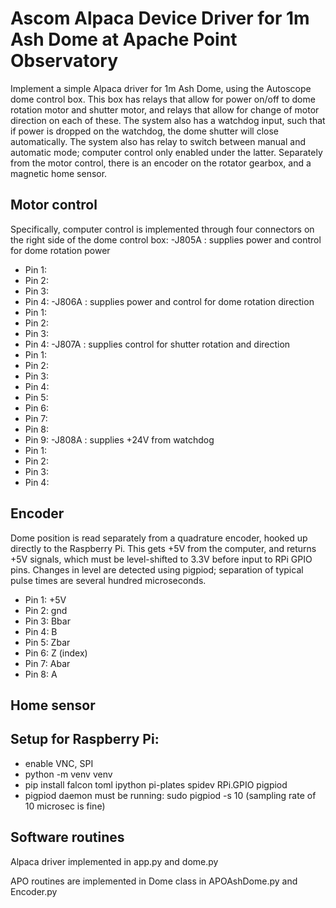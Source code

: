 # Ascom Alpaca Device Driver for 1m Ash Dome at Apache Point Observatory

Implement a simple Alpaca driver for 1m Ash Dome, using the Autoscope
dome control box. This box has relays that allow for power on/off to
dome rotation motor and shutter motor, and relays that allow for change
of motor direction on each of these. The system also has a watchdog
input, such that if power is dropped on the watchdog, the dome shutter
will close automatically. The system also has relay to switch between
manual and automatic mode; computer control only enabled under the 
latter. Separately from the motor control, there is an encoder on
the rotator gearbox, and a magnetic home sensor.

## Motor control

Specifically, computer control is implemented through four connectors
on the right side of the dome control box:
-J805A : supplies power and control for dome rotation power
 - Pin 1:
 - Pin 2:
 - Pin 3:
 - Pin 4:
-J806A : supplies power and control for dome rotation direction
 -  Pin 1:
 -  Pin 2:
 -  Pin 3:
 -  Pin 4:
-J807A : supplies control for shutter rotation and direction
 -  Pin 1:
 -  Pin 2:
 -  Pin 3:
 -  Pin 4:
 -  Pin 5:
 -  Pin 6:
 -  Pin 7:
 -  Pin 8:
 -  Pin 9:
-J808A : supplies +24V from watchdog
 -  Pin 1:
 -  Pin 2:
 -  Pin 3:
 -  Pin 4:

## Encoder

Dome position is read separately from a quadrature encoder, hooked
up directly to the Raspberry Pi. This gets +5V from the computer,
and returns +5V signals, which must be level-shifted to 3.3V before
input to RPi GPIO pins. Changes in level are detected using pigpiod;
separation of typical pulse times are several hundred microseconds.
 -  Pin 1: +5V
 -  Pin 2: gnd
 -  Pin 3: Bbar
 -  Pin 4: B
 -  Pin 5: Zbar  
 -  Pin 6: Z  (index)
 -  Pin 7: Abar
 -  Pin 8: A


## Home sensor

## Setup for Raspberry Pi:
   - enable VNC, SPI
   - python -m venv venv
   - pip install falcon toml ipython pi-plates spidev RPi.GPIO pigpiod
   - pigpiod daemon must be running:  sudo pigpiod -s 10
     (sampling rate of 10 microsec is fine)

## Software routines

Alpaca driver implemented in app.py and dome.py

APO routines are implemented in Dome class in APOAshDome.py and Encoder.py

  

